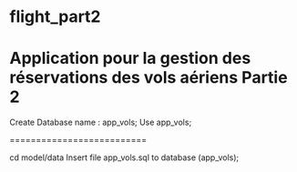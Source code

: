 # flight_part2
# Application pour la gestion des réservations des vols aériens Partie 2


Create Database name : app_vols;
Use app_vols;

==========================

cd model/data
Insert file app_vols.sql to database (app_vols);
